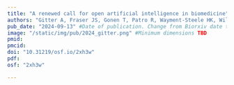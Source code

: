 ```yaml
---
title: "A renewed call for open artificial intelligence in biomedicine"
authors: "Gitter A, Fraser JS, Gonen T, Patro R, Wayment-Steele HK, Williams A, Haibe-Kains B, Dunbrack RL, Cook C, Kundaje A, Hoffman MM, Carpenter AE, **Wankowicz SA**, Lindorff-Larsen K"
pub_date: "2024-09-13" #Date of publication. Change from Biorxiv date to Journal date once accepted
image: "/static/img/pub/2024_gitter.png" #Minimum dimensions TBD
pmid: 
pmcid: 
doi: "10.31219/osf.io/2xh3w"
pdf: 
osf: "2xh3w"

---
```

